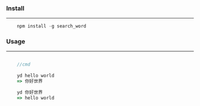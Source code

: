 
### Install
_ _ _

```js
    npm install -g search_word
```

### Usage
_ _ _
```js

    //cmd
    
    yd hello world
    => 你好世界
        
    yd 你好世界    
    => hello world
    
```

